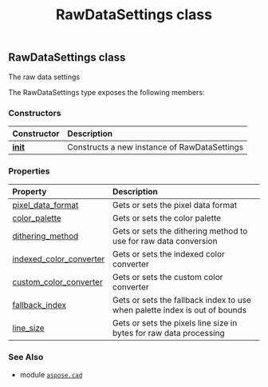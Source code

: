 ﻿---
title: RawDataSettings class
second_title: Aspose.CAD for Python via .NET API References
description: 
type: docs
weight: 470
url: /aspose.cad/rawdatasettings/
is_root: false
---

## RawDataSettings class

The raw data settings



The RawDataSettings type exposes the following members:

### Constructors
| Constructor | Description |
| :- | :- |
| [__init__](/cad/python-net/aspose.cad/rawdatasettings/__init__/#) | Constructs a new instance of RawDataSettings |


### Properties
| Property | Description |
| :- | :- |
| [pixel_data_format](/cad/python-net/aspose.cad/rawdatasettings/pixel_data_format) | Gets or sets the pixel data format |
| [color_palette](/cad/python-net/aspose.cad/rawdatasettings/color_palette) | Gets or sets the color palette |
| [dithering_method](/cad/python-net/aspose.cad/rawdatasettings/dithering_method) | Gets or sets the dithering method to use for raw data conversion |
| [indexed_color_converter](/cad/python-net/aspose.cad/rawdatasettings/indexed_color_converter) | Gets or sets the indexed color converter |
| [custom_color_converter](/cad/python-net/aspose.cad/rawdatasettings/custom_color_converter) | Gets or sets the custom color converter |
| [fallback_index](/cad/python-net/aspose.cad/rawdatasettings/fallback_index) | Gets or sets the fallback index to use when palette index is out of bounds |
| [line_size](/cad/python-net/aspose.cad/rawdatasettings/line_size) | Gets or sets the pixels line size in bytes for raw data processing |



### See Also
* module [`aspose.cad`](..)
